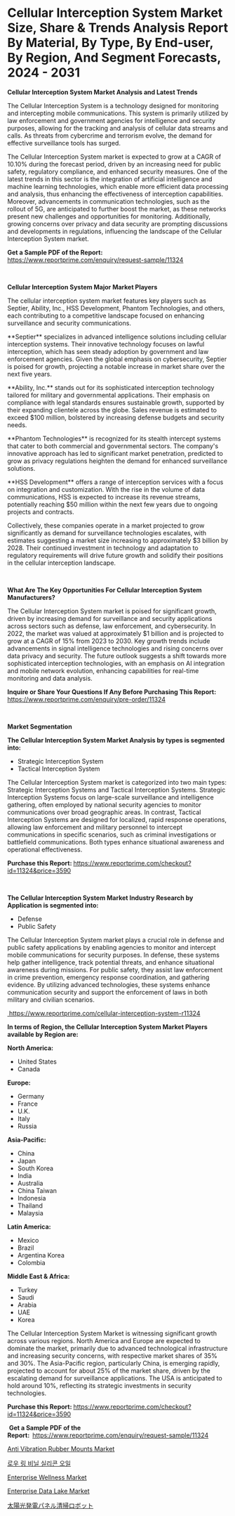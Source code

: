 <p><h1>Cellular Interception System Market Size, Share & Trends Analysis Report By Material, By Type, By End-user, By Region, And Segment Forecasts, 2024 - 2031</h1></p><p><strong>Cellular Interception System Market Analysis and Latest Trends</strong></p>
<p><p>The Cellular Interception System is a technology designed for monitoring and intercepting mobile communications. This system is primarily utilized by law enforcement and government agencies for intelligence and security purposes, allowing for the tracking and analysis of cellular data streams and calls. As threats from cybercrime and terrorism evolve, the demand for effective surveillance tools has surged.</p><p>The Cellular Interception System market is expected to grow at a CAGR of 10.10% during the forecast period, driven by an increasing need for public safety, regulatory compliance, and enhanced security measures. One of the latest trends in this sector is the integration of artificial intelligence and machine learning technologies, which enable more efficient data processing and analysis, thus enhancing the effectiveness of interception capabilities. Moreover, advancements in communication technologies, such as the rollout of 5G, are anticipated to further boost the market, as these networks present new challenges and opportunities for monitoring. Additionally, growing concerns over privacy and data security are prompting discussions and developments in regulations, influencing the landscape of the Cellular Interception System market.</p></p>
<p><strong>Get a Sample PDF of the Report:&nbsp;</strong> <a href="https://www.reportprime.com/enquiry/request-sample/11324">https://www.reportprime.com/enquiry/request-sample/11324</a></p>
<p>&nbsp;</p>
<p><strong>Cellular Interception System Major Market Players</strong></p>
<p><p>The cellular interception system market features key players such as Septier, Ability, Inc., HSS Development, Phantom Technologies, and others, each contributing to a competitive landscape focused on enhancing surveillance and security communications.</p><p>**Septier** specializes in advanced intelligence solutions including cellular interception systems. Their innovative technology focuses on lawful interception, which has seen steady adoption by government and law enforcement agencies. Given the global emphasis on cybersecurity, Septier is poised for growth, projecting a notable increase in market share over the next five years.</p><p>**Ability, Inc.** stands out for its sophisticated interception technology tailored for military and governmental applications. Their emphasis on compliance with legal standards ensures sustainable growth, supported by their expanding clientele across the globe. Sales revenue is estimated to exceed $100 million, bolstered by increasing defense budgets and security needs.</p><p>**Phantom Technologies** is recognized for its stealth intercept systems that cater to both commercial and governmental sectors. The company's innovative approach has led to significant market penetration, predicted to grow as privacy regulations heighten the demand for enhanced surveillance solutions. </p><p>**HSS Development** offers a range of interception services with a focus on integration and customization. With the rise in the volume of data communications, HSS is expected to increase its revenue streams, potentially reaching $50 million within the next few years due to ongoing projects and contracts.</p><p>Collectively, these companies operate in a market projected to grow significantly as demand for surveillance technologies escalates, with estimates suggesting a market size increasing to approximately $3 billion by 2028. Their continued investment in technology and adaptation to regulatory requirements will drive future growth and solidify their positions in the cellular interception landscape.</p></p>
<p>&nbsp;</p>
<p><strong>What Are The Key Opportunities For Cellular Interception System Manufacturers?</strong></p>
<p><p>The Cellular Interception System market is poised for significant growth, driven by increasing demand for surveillance and security applications across sectors such as defense, law enforcement, and cybersecurity. In 2022, the market was valued at approximately $1 billion and is projected to grow at a CAGR of 15% from 2023 to 2030. Key growth trends include advancements in signal intelligence technologies and rising concerns over data privacy and security. The future outlook suggests a shift towards more sophisticated interception technologies, with an emphasis on AI integration and mobile network evolution, enhancing capabilities for real-time monitoring and data analysis.</p></p>
<p><strong>Inquire or Share Your Questions If Any Before Purchasing This Report:</strong> <a href="https://www.reportprime.com/enquiry/pre-order/11324">https://www.reportprime.com/enquiry/pre-order/11324</a></p>
<p>&nbsp;</p>
<p><strong>Market Segmentation</strong></p>
<p><strong>The Cellular Interception System Market Analysis by types is segmented into:</strong></p>
<p><ul><li>Strategic Interception System</li><li>Tactical Interception System</li></ul></p>
<p><p>The Cellular Interception System market is categorized into two main types: Strategic Interception Systems and Tactical Interception Systems. Strategic Interception Systems focus on large-scale surveillance and intelligence gathering, often employed by national security agencies to monitor communications over broad geographic areas. In contrast, Tactical Interception Systems are designed for localized, rapid response operations, allowing law enforcement and military personnel to intercept communications in specific scenarios, such as criminal investigations or battlefield communications. Both types enhance situational awareness and operational effectiveness.</p></p>
<p><strong>Purchase this Report:&nbsp;</strong><a href="https://www.reportprime.com/checkout?id=11324&price=3590">https://www.reportprime.com/checkout?id=11324&price=3590</a></p>
<p>&nbsp;</p>
<p><strong>The Cellular Interception System Market Industry Research by Application is segmented into:</strong></p>
<p><ul><li>Defense</li><li>Public Safety</li></ul></p>
<p><p>The Cellular Interception System market plays a crucial role in defense and public safety applications by enabling agencies to monitor and intercept mobile communications for security purposes. In defense, these systems help gather intelligence, track potential threats, and enhance situational awareness during missions. For public safety, they assist law enforcement in crime prevention, emergency response coordination, and gathering evidence. By utilizing advanced technologies, these systems enhance communication security and support the enforcement of laws in both military and civilian scenarios.</p></p>
<p><a href="https://www.reportprime.com/cellular-interception-system-r11324">&nbsp;https://www.reportprime.com/cellular-interception-system-r11324</a></p>
<p><strong>In terms of Region, the Cellular Interception System Market Players available by Region are:</strong></p>
<p>
    <p> <strong> North America: </strong>
        <ul>
            <li>United States</li>
            <li>Canada</li>
        </ul>
        </p> 
    <p> <strong> Europe: </strong>
        <ul>
            <li>Germany</li>
            <li>France</li>
            <li>U.K.</li>
            <li>Italy</li>
            <li>Russia</li>
        </ul>
        </p> 
    <p> <strong> Asia-Pacific: </strong>
        <ul>
            <li>China</li>
            <li>Japan</li>
            <li>South Korea</li>
            <li>India</li>
            <li>Australia</li>
            <li>China Taiwan</li>
            <li>Indonesia</li>
            <li>Thailand</li>
            <li>Malaysia</li>
        </ul>
        </p> 
    <p> <strong> Latin America: </strong>
        <ul>
            <li>Mexico</li>
            <li>Brazil</li>
            <li>Argentina Korea</li>
            <li>Colombia</li>
        </ul>
        </p> 
    <p> <strong> Middle East & Africa: </strong>
        <ul>
            <li>Turkey</li>
            <li>Saudi</li>
            <li>Arabia</li>
            <li>UAE</li>
            <li>Korea</li>
        </ul>
    </p>
    </p>
<p><p>The Cellular Interception System Market is witnessing significant growth across various regions. North America and Europe are expected to dominate the market, primarily due to advanced technological infrastructure and increasing security concerns, with respective market shares of 35% and 30%. The Asia-Pacific region, particularly China, is emerging rapidly, projected to account for about 25% of the market share, driven by the escalating demand for surveillance applications. The USA is anticipated to hold around 10%, reflecting its strategic investments in security technologies.</p></p>
<p><strong>Purchase this Report: </strong><a href="https://www.reportprime.com/checkout?id=11324&price=3590">https://www.reportprime.com/checkout?id=11324&price=3590</a></p>
<p>&nbsp;<strong>Get a Sample PDF of the Report:&nbsp;&nbsp;</strong><a href="https://www.reportprime.com/enquiry/request-sample/11324">https://www.reportprime.com/enquiry/request-sample/11324</a></p>
<p><strong></strong></p>
<p><p><a href="https://github.com/SamiaChowdhury801/Market-Research-Report-List-1/blob/main/anti-vibration-rubber-mounts-market.md">Anti Vibration Rubber Mounts Market</a></p><p><a href="https://medium.com/@greggibson7876/%EC%84%B8%EA%B3%84-low-ring-vinyl-silicone-oil-market-%EC%9D%80-2024%EC%97%90%EC%84%9C-2031%EB%A1%9C-%EC%97%B0%ED%8F%89%EA%B7%A0-%EC%A6%9D%EA%B0%80%EC%9C%A8%EC%9D%84-%EB%B3%B4%EC%9D%BC-%EA%B2%83%EC%9C%BC%EB%A1%9C-%EC%98%88%EC%83%81%EB%90%A9%EB%8B%88%EB%8B%A4-9e2460a9a9ae">로우 링 비닐 실리콘 오일</a></p><p><a href="https://www.linkedin.com/pulse/exploring-enterprise-wellness-market-dynamics-global-trends-ck9zc?trackingId=5epdFSmBSd%2BoLBlpOErsZg%3D%3D">Enterprise Wellness Market</a></p><p><a href="https://www.linkedin.com/pulse/enterprise-data-lake-market-trends-analysis-opportunities-jpi9f?trackingId=JYnoOvK8QrGoRbhtnJTCTA%3D%3D">Enterprise Data Lake Market</a></p><p><a href="https://medium.com/@alyle7648/photovoltaic-panel-cleaning-robot-market-%E3%81%AF-%E3%82%B3%E3%82%B9%E3%83%88%E7%AE%A1%E7%90%86%E3%81%A8%E5%8A%B9%E7%8E%87%E5%90%91%E4%B8%8A%E3%82%92%E5%84%AA%E5%85%88%E3%81%97%E3%81%BE%E3%81%99-%E3%81%95%E3%82%89%E3%81%AB-%E5%A0%B1%E5%91%8A%E6%9B%B8%E3%81%AF%E5%B8%82%E5%A0%B4%E3%81%AE%E9%9C%80%E8%A6%81%E9%9D%A2%E3%81%A8%E4%BE%9B%E7%B5%A6%E9%9D%A2%E3%81%AE%E4%B8%A1%E6%96%B9%E3%82%92%E3%82%AB%E3%83%90%E3%83%BC%E3%81%97%E3%81%A6%E3%81%84%E3%81%BE%E3%81%99-af6f8004797f">太陽光発電パネル清掃ロボット</a></p></p>